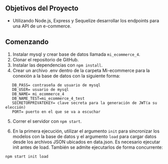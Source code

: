 ## Objetivos del Proyecto

- Utilizando Node.js, Express y Sequelize desarrollar los endpoints para una API de un e-commerce.
## Comenzando

1. Instalar mysql y crear base de datos llamada `mi_ecommerce_4`.
2. Clonar el repositorio de GitHub.
3. Instalar las dependencias con `npm install`.
4. Crear un archivo .env dentro de la carpeta Mi-ecommerce para la conexión a la base de datos con la siguiente forma:

```
   DB_PASS= contraseña de usuario de mysql
   DB_USER= usuario de mysql
   DB_NAME= mi_ecommerce_4
   DB_NAME_TEST=mi_ecommerce_4_test
   SECRETORPRIVATEKEY= clave secreta para la generación de JWT(a su elección)
   PORT= puerto en el que se va a escuchar
``` 

5. Correr el servidor con `npm start`.
<!-- 6. Descomentar la línea 57 en el archivo server.js  `{ force: true }` en la primera ejecución del servidor para que cree las tablas y relaciones de la base de datos, luego volver a comentarla para que no se borren los datos cada vez que se ejecute/levante el servidor.-->

6. En la primera ejecución, utilizar el argumento `init` para sincronizar los modelos con la base de datos y el argumento `load` para cargar datos desde los archivos JSON ubicados en data.json. Es necesario ejecutar init antes de load. También se admite ejecutarlos de forma concurrente:

```npm start init load```

<!-- 7. Realizar la carga de datos de prueba:
La carga de datos se puede realizar mediante una petición post a la ruta http://localhost:3000/api/v1/cargar, con el body vacío. 
Sino a través del swagger, corriendo la primera ruta documentada. Para ello debe ingresar a la ruta http://localhost:3000/api-docs/ por el navegador. -->
